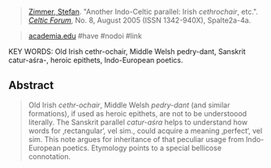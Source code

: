 > [Zimmer, Stefan](zimmer-s.md). "Another Indo-Celtic parallel: Irish *cethrochair*, etc.". [*Celtic Forum*](journal-celtic-fourm), No. 8, August 2005 (ISSN 1342-940X), Spalte2a-4a. 

> [academia.edu](https://www.academia.edu/2945293/2005_Another_Indo-Celtic_Parallel_Irish_cethrochair_etc) #have #nodoi #link 


KEY WORDS: Old Irish cethr-ochair, Middle Welsh pedry-dant, Sanskrit catur-aśra-, heroic epithets, Indo-European poetics.

## Abstract
> Old Irish *cethr-ochair*, Middle Welsh *pedry-dant* (and similar formations), if used as heroic epithets, are not to be understoood literally. The Sanskrit parallel *catur-aśra* helps to understand how words for ‚rectangular‘, vel sim., could acquire a meaning ‚perfect‘, vel sim. This note argues for inheritance of that peculiar usage from Indo-European poetics. Etymology points to a special bellicose connotation.